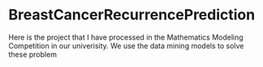# BreastCancerRecurrencePrediction
Here is the project that I have processed in the Mathematics Modeling Competition in our univerisity. We use the data mining models to solve these problem
